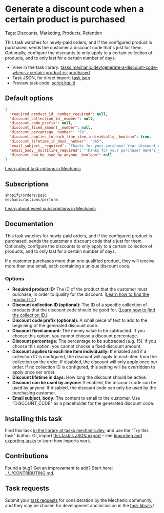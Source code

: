 # Generate a discount code when a certain product is purchased

Tags: Discounts, Marketing, Products, Retention

This task watches for newly-paid orders, and if the configured product is purchased, sends the customer a discount code that's just for them. Optionally, configure the discounts to only apply to a certain collection of products, and to only last for a certain number of days.

* View in the task library: [tasks.mechanic.dev/generate-a-discount-code-when-a-certain-product-is-purchased](https://tasks.mechanic.dev/generate-a-discount-code-when-a-certain-product-is-purchased)
* Task JSON, for direct import: [task.json](../../tasks/generate-a-discount-code-when-a-certain-product-is-purchased.json)
* Preview task code: [script.liquid](./script.liquid)

## Default options

```json
{
  "required_product_id__number_required": null,
  "discount_collection_id__number": null,
  "discount_code_prefix": null,
  "discount_fixed_amount__number": null,
  "discount_percentage__number": "50",
  "discount_applies_to_each_line_item_individually__boolean": true,
  "discount_lifetime_in_days__number": "365",
  "email_subject__required": "Thanks for your purchase! Your discount code is DISCOUNT_CODE.",
  "email_body__multiline_required": "Thanks for your purchase! Here's your discount code: <b>DISCOUNT_CODE</b>\n\n<a href=\"https://{{ shop.domain }}/\">Start shopping now!</a>\n\nThanks,\n{{ shop.name }}",
  "discount_can_be_used_by_anyone__boolean": null
}
```

[Learn about task options in Mechanic](https://learn.mechanic.dev/core/tasks/options)

## Subscriptions

```liquid
shopify/orders/paid
mechanic/actions/perform
```

[Learn about event subscriptions in Mechanic](https://learn.mechanic.dev/core/tasks/subscriptions)

## Documentation

This task watches for newly-paid orders, and if the configured product is purchased, sends the customer a discount code that's just for them. Optionally, configure the discounts to only apply to a certain collection of products, and to only last for a certain number of days.

If a customer purchases more than one qualified product, they will receive more than one email, each containing a unique discount code.

### Options

- **Required product ID:** The ID of the product that the customer must purchase, in order to qualify for the discount. ([Learn how to find the product ID.](https://learn.mechanic.dev/techniques/finding-a-resource-id))
- **Discount collection ID (optional):** The ID of a specific collection of products that the discount code should be good for. ([Learn how to find the collection ID.](https://learn.mechanic.dev/techniques/finding-a-resource-id))
- **Discount code prefix (optional):** A small piece of text to add to the beginning of the generated discount code.
- **Discount fixed amount:** The money value to be subtracted. If you choose this option, you cannot choose a discount percentage.
- **Discount percentage:** The percentage to be subtracted (e.g. 15). If you choose this option, you cannot choose a fixed discount amount.
- **Discount applies to each line item individually:** If enabled and if a collection ID is configured, the discount will apply to each item from the collection on the order. If disabled, the discount will only apply once per order. If no collection ID is configured, this setting will be overridden to apply once oer order.
- **Discount lifetime in days:** How long the discount should be active.
- **Discount can be used by anyone:** If enabled, the discount code can be used by anyone. If disabled, the discount code can only be used by the purchasing customer.
- **Email subject, body:** The content to email to the customer. Use "DISCOUNT_CODE" as a placeholder for the generated discount code.

## Installing this task

Find this task [in the library at tasks.mechanic.dev](https://tasks.mechanic.dev/generate-a-discount-code-when-a-certain-product-is-purchased), and use the "Try this task" button. Or, import [this task's JSON export](../../tasks/generate-a-discount-code-when-a-certain-product-is-purchased.json) – see [Importing and exporting tasks](https://learn.mechanic.dev/core/tasks/import-and-export) to learn how imports work.

## Contributions

Found a bug? Got an improvement to add? Start here: [../../CONTRIBUTING.md](../../CONTRIBUTING.md).

## Task requests

Submit your [task requests](https://mechanic.canny.io/task-requests) for consideration by the Mechanic community, and they may be chosen for development and inclusion in the [task library](https://tasks.mechanic.dev/)!
